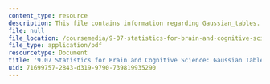 ```yaml
---
content_type: resource
description: This file contains information regarding Gaussian_tables.
file: null
file_location: /coursemedia/9-07-statistics-for-brain-and-cognitive-science-fall-2016/716997572843d3199790739819935290_MIT9_07F16_Gaussian_tables.pdf
file_type: application/pdf
resourcetype: Document
title: '9.07 Statistics for Brain and Cognitive Science: Gaussian Tables'
uid: 71699757-2843-d319-9790-739819935290
---
```

